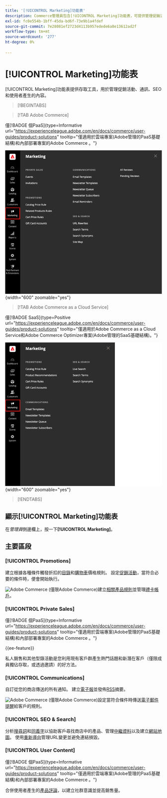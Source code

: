 ```yaml
---
title: '[!UICONTROL Marketing]功能表'
description: Commerce管理員包含[!UICONTROL Marketing]功能表，可提供管理促銷活動、通訊、SEO和使用者產生內容的存取工具。
exl-id: fc0e554b-1bff-45da-bd6f-73e9b1a4fdef
source-git-commit: 7e28081ef2723d4113b957edede6a8e13612ad2f
workflow-type: tm+mt
source-wordcount: '277'
ht-degree: 0%

---
```


# [!UICONTROL Marketing]功能表

[!UICONTROL Marketing]功能表提供存取工具，用於管理促銷活動、通訊、SEO和使用者產生的內容。

>[!BEGINTABS]

>[!TAB Adobe Commerce]

僅[!BADGE 個PaaS]{type=Informative url="https://experienceleague.adobe.com/en/docs/commerce/user-guides/product-solutions" tooltip="僅適用於雲端專案(Adobe管理的PaaS基礎結構)和內部部署專案的Adobe Commerce 。"}

![Commerce管理員 — 行銷功能表](./assets/admin-menu-marketing-ee.png){width="600" zoomable="yes"}

>[!TAB Adobe Commerce as a Cloud Service]

僅[!BADGE SaaS]{type=Positive url="https://experienceleague.adobe.com/en/docs/commerce/user-guides/product-solutions" tooltip="僅適用於Adobe Commerce as a Cloud Service和Adobe Commerce Optimizer專案(Adobe管理的SaaS基礎結構)。"}

![Commerce管理員 — 行銷功能表](./assets/admin-menu-marketing-ee-accs.png){width="600" zoomable="yes"}

>[!ENDTABS]

## 顯示[!UICONTROL Marketing]功能表

在&#x200B;_管理員_&#x200B;側邊欄上，按一下&#x200B;**[!UICONTROL Marketing]**。

## 主要區段

### [!UICONTROL Promotions]

建立根據各種條件觸發折扣的[目錄](price-rules-catalog.md)和[購物車](price-rules-cart.md)價格規則。 設定[促銷活動](introduction.md#promotions)，當符合必要的條件時，便會開始執行。

![Adobe Commerce](../assets/adobe-logo.svg) (僅限Adobe Commerce)建立[相關產品規則](product-related-rules.md)並管理[禮卡帳戶](../stores-purchase/product-gift-card-accounts.md)。

### [!UICONTROL Private Sales]

僅[!BADGE 個PaaS]{type=Informative url="https://experienceleague.adobe.com/en/docs/commerce/user-guides/product-solutions" tooltip="僅適用於雲端專案(Adobe管理的PaaS基礎結構)和內部部署專案的Adobe Commerce 。"}

{{ee-feature}}

私人銷售和其他型錄活動是您利用現有客戶群產生熱門話題和新潛在客戶（僅限成員獨佔存取，或透過邀請）的好方法。

### [!UICONTROL Communications]

自訂從您的商店傳送的所有通知。 建立[電子報](newsletters.md)並發佈[RSS](social-rss.md#rss-feeds)摘要。

![Adobe Commerce](../assets/adobe-logo.svg) (僅限Adobe Commerce)設定當符合條件時傳送[電子郵件提醒](email-reminder-rules.md)給客戶的規則。

### [!UICONTROL SEO & Search]

分析[搜尋詞](../catalog/search-terms.md)和[同義字](../catalog/search-terms.md#search-synonyms)以協助客戶尋找商店中的產品、管理[中繼資料](meta-data.md)以及建立[網站地圖](sitemap-xml.md)。 使用[重新導向](url-rewrite.md)管理URL變更並避免連結損毀。

### [!UICONTROL User Content]

僅[!BADGE 個PaaS]{type=Informative url="https://experienceleague.adobe.com/en/docs/commerce/user-guides/product-solutions" tooltip="僅適用於雲端專案(Adobe管理的PaaS基礎結構)和內部部署專案的Adobe Commerce 。"}

合併使用者產生的[產品評論](product-reviews.md)，以建立社群意識並提高銷售量。
